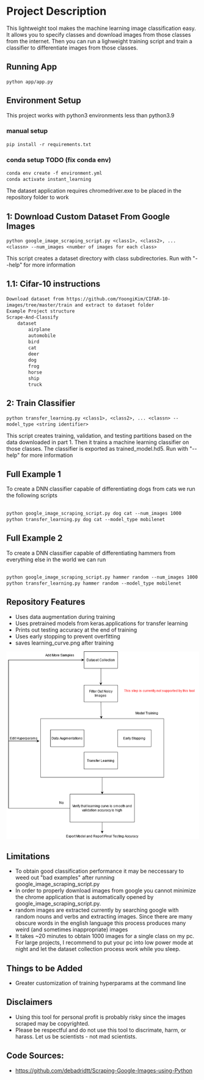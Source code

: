 # Project Description
This lightweight tool makes the machine learning image classification easy. It allows you to specify classes and download images from those classes from the internet. Then you can run a lighweight training script and train a classifier to differentiate images from those classes.

## Running App
```
python app/app.py
```

## Environment Setup 
This project works with python3 environments less than python3.9
### manual setup
    pip install -r requirements.txt
### conda setup TODO (fix conda env)
    conda env create -f environment.yml
    conda activate instant_learning
The dataset application requires chromedriver.exe to be placed in the repository folder to work

## 1: Download Custom Dataset From Google Images
    python google_image_scraping_script.py <class1>, <class2>, ... <classn> --num_images <number of images for each class>
This script creates a dataset directory with class subdirectories. Run with "--help" 
for more information

## 1.1: Cifar-10 instructions
    Download dataset from https://github.com/YoongiKim/CIFAR-10-images/tree/master/train and extract to dataset folder
    Example Project structure
    Scrape-And-Classify
        dataset
            airplane
            automobile
            bird
            cat
            deer
            dog
            frog
            horse
            ship
            truck

## 2: Train Classifier
    python transfer_learning.py <class1>, <class2>, ... <classn> --model_type <string identifier>
This script creates training, validation, and testing partitions based on the data downloaded in part 1. Then it trains a machine learning classifier on those classes. The classifier is exported as trained_model.hd5. Run with "--help" for more information

## Full Example 1
To create a DNN classifier capable of differentiating dogs from cats we run the following scripts
##
    python google_image_scraping_script.py dog cat --num_images 1000
    python transfer_learning.py dog cat --model_type mobilenet

## Full Example 2
To create a DNN classifier capable of differentiating hammers from everything else in the world we can run
##
    python google_image_scraping_script.py hammer random --num_images 1000
    python transfer_learning.py hammer random --model_type mobilenet    

## Repository Features
* Uses data augmentation during training 
* Uses pretrained models from keras.applications for transfer learning
* Prints out testing accuracy at the end of training
* Uses early stopping to prevent overfitting
* saves learning_curve.png after training

![Alt text](graphics/machine_learning.png?raw=true "Title")
## Limitations
* To obtain good classification performance it may be neccessary to weed out "bad examples" after running google_image_scraping_script.py
* In order to properly download images from google you cannot minimize the chrome application that is automatically opened by google_image_scraping_script.py.
* random images are extracted currently by searching google with random nouns and verbs and extracting images. Since there are many obscure words in the english language this process produces many weird (and sometimes inappropriate) images
* It takes ~20 minutes to obtain 1000 images for a single class on my pc. For large projects, I recommend to put your pc into low power mode at night and let the dataset collection process work while you sleep.

## Things to be Added
* Greater customization of training hyperparams at the command line

## Disclaimers
* Using this tool for personal profit is probably risky since the images scraped may be copyrighted.
* Please be respectful and do not use this tool to discrimate, harm, or harass. Let us be scientists - not mad scientists. 


## Code Sources:
* https://github.com/debadridtt/Scraping-Google-Images-using-Python



